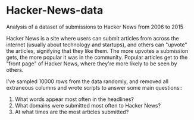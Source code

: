 # Hacker-News-data
Analysis of a dataset of submissions to Hacker News from 2006 to 2015

Hacker News is a site where users can submit articles from across the internet (usually about technology and startups), 
and others can "upvote" the articles, signifying that they like them. The more upvotes a submission gets, the more popular 
it was in the community. Popular articles get to the "front page" of Hacker News, where they're more likely to be seen by others.

I've sampled 10000 rows from the data randomly, and removed all extraneous columns and wrote scripts to answer some main questions::

1. What words appear most often in the headlines?
2. What domains were submitted most often to Hacker News?
3. At what times are the most articles submitted?
